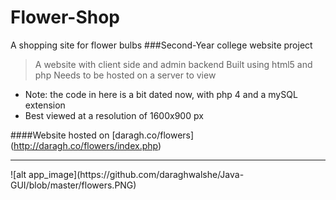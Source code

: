 # Flower-Shop
A shopping site for flower bulbs
###Second-Year college website project  

> A website with client side and admin backend 
> Built using html5 and php
> Needs to be hosted on a server to view

* Note: the code in here is a bit dated now, with php 4 and a mySQL extension  
* Best viewed at a resolution of 1600x900 px  

####Website hosted on [daragh.co/flowers] (http://daragh.co/flowers/index.php)
<hr/>
![alt app_image](https://github.com/daraghwalshe/Java-GUI/blob/master/flowers.PNG)
